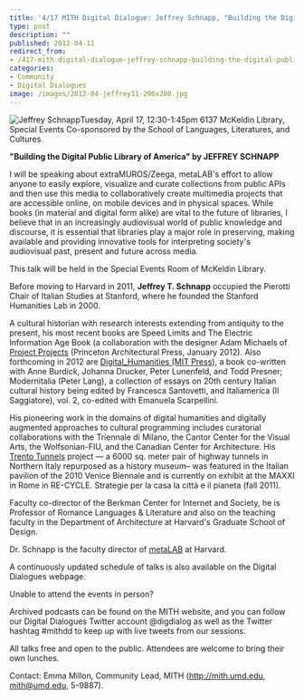 ```yaml
---
title: '4/17 MITH Digital Dialogue: Jeffrey Schnapp, "Building the Digital Public Library of America"'
type: post
description: ""
published: 2012-04-11
redirect_from: 
- /417-mith-digital-dialogue-jeffrey-schnapp-building-the-digital-public-library-of-america/
categories:
- Community
- Digital Dialogues
image: /images/2012-04-jeffrey11-200x200.jpg
---
```

![Jeffrey Schnapp](/images/2012-04-jeffrey11-200x200.jpg)Tuesday, April 17, 12:30-1:45pm 6137 McKeldin Library, Special Events Co-sponsored by the School of Languages, Literatures, and Cultures

**"Building the Digital Public Library of America" by JEFFREY SCHNAPP**

I will be speaking about extraMUROS/Zeega, metaLAB's effort to allow anyone to easily explore, visualize and curate collections from public APIs and then use this media to collaboratively create multimedia projects that are accessible online, on mobile devices and in physical spaces. While books (in material and digital form alike) are vital to the future of libraries, I believe that in an increasingly audiovisual world of public knowledge and discourse, it is essential that libraries play a major role in preserving, making available and providing innovative tools for interpreting society's audiovisual past, present and future across media.

This talk will be held in the Special Events Room of McKeldin Library.

Before moving to Harvard in 2011, **Jeffrey T. Schnapp** occupied the Pierotti Chair of Italian Studies at Stanford, where he founded the Stanford Humanities Lab in 2000.

A cultural historian with research interests extending from antiquity to the present, his most recent books are Speed Limits and The Electric Information Age Book (a collaboration with the designer Adam Michaels of [Project Projects](http://projectprojects.com/) (Princeton Architectural Press, January 2012). Also forthcoming in 2012 are [Digital_Humanities (MIT Press)](http://jeffreyschnapp.com/wp-content/uploads/2011/06/Untitled-2.png), a book co-written with Anne Burdick, Johanna Drucker, Peter Lunenfeld, and Todd Presner; Modernitalia (Peter Lang), a collection of essays on 20th century Italian cultural history being edited by Francesca Santovetti, and Italiamerica (Il Saggiatore), vol. 2, co-edited with Emanuela Scarpellini.

His pioneering work in the domains of digital humanities and digitally augmented approaches to cultural programming includes curatorial collaborations with the Triennale di Milano, the Cantor Center for the Visual Arts, the Wolfsonian-FIU, and the Canadian Center for Architecture. His [Trento Tunnels](https://web.archive.org/web/20161003024939/http://legallerie.tn.it/) project — a 6000 sq. meter pair of highway tunnels in Northern Italy repurposed as a history museum– was featured in the Italian pavilion of the 2010 Venice Biennale and is currently on exhibit at the MAXXI in Rome in RE-CYCLE. Strategie per la casa la città e il pianeta (fall 2011).

Faculty co-director of the Berkman Center for Internet and Society, he is Professor of Romance Languages & Literature and also on the teaching faculty in the Department of Architecture at Harvard's Graduate School of Design.

Dr. Schnapp is the faculty director of [metaLAB](http://metalab.harvard.edu/) at Harvard.

A continuously updated schedule of talks is also available on the Digital Dialogues webpage.

Unable to attend the events in person?

Archived podcasts can be found on the MITH website, and you can follow our Digital Dialogues Twitter account @digdialog as well as the Twitter hashtag #mithdd to keep up with live tweets from our sessions.

All talks free and open to the public. Attendees are welcome to bring their own lunches.

Contact: Emma Millon, Community Lead, MITH (http://mith.umd.edu, mith@umd.edu, 5-9887).
